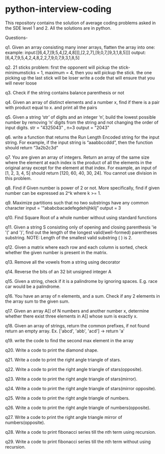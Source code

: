 # python-interview-coding
This repository contains the solution of average coding problems asked in the SDE level 1 and 2.
All the solutions are in python.

Questions- 

q1. Given an array consisting many inner arrays, flatten the array into one: example: input:[[6,4,7,[9,5,4,[2,4,8]]],[2,2,7],[9,0,7,[9,3,1,8,5]]] 
output: [6,4,7,9,5,4,2,4,8,2,2,7,9,0,7,9,3,1,8,5]

q2. 21 sticks problem: first the opponent will pickup the stick- minimumsticks = 1, maximum = 4, then you will pickup the stick.
the one picking up the last stick will be loser
write a code that will ensure that you will never loose

q3. Check if the string contains balance parenthesis or not

q4. Given an array of distinct elements and a number x, find if there is a pair with product equal to x.
and print all the pairs

q5. Given a string ‘str’ of digits and an integer ‘n’,
build the lowest possible number by removing ‘n’ digits from the string and not changing the order of input digits.
str = "4325043" , n=3
output = "2043"

q6. write a function that returns the Run Length Encoded string for the input string.
For example, if the input string is “aaabbccddd”, then the function should return “3a2b2c3d”

q7. You are given an array of integers. Return an array of the same size where the element at each index 
is the product of all the elements in the original array except for the element at that index. 
For example, an input of [1, 2, 3, 4, 5] should return [120, 60, 40, 30, 24]. You cannot use division in this problem.

q8. Find if Given number is power of 2 or not. More specifically, find if given number can be expressed as 2^k where k >= 1.

q9. Maximize partitions such that no two substrings have any common character input = '“ababcbacadefegdehijhklij” output = 3

q10. Find Square Root of a whole number without using standard functions

q11. Given a string S consisting only of opening and closing parenthesis 'ie '(' and ')', 
find out the length of the longest valid(well-formed) parentheses substring.
NOTE: Length of the smallest valid substring ( ) is 2.

q12. Given a matrix where each row and each column is sorted, check whether the given number is present in the matrix.

q13. Remove all the vowels from a string using decorator 

q14. Reverse the bits of an 32 bit unsigned integer A

q15. Given a string, check if it is a palindrome by ignoring spaces. E.g. race car would be a palindrome.

q16. You have an array of n elements, and a sum. Check if any 2 elements in the array sum to the given sum.

q17. Given an array A[] of N numbers and another number x,
determine whether there exist three elements in A[] whose sum is exactly x.

q18. Given an array of strings, return the common prefixes, 
if not found return an empty array. Ex. ['abcd', 'abb', 'acd'] -> return 'a'

q19. write the code to find the second max element in the array

q20. Write a code to print the diamond shape.

q21. Write a code to print the right angle triangle of stars.

q22. Write a code to print the right angle triangle of stars(opposite).

q23. Write a code to print the right angle triangle of stars(mirror).

q24. Write a code to print the right angle triangle of stars(mirror opposite).

q25. Write a code to print the right angle triangle of numbers.

q26. Write a code to print the right angle triangle of numbers(opposite).

q27. Write a code to print the right angle triangle mirror of numbers(opposite).

q28. Write a code to print fibonacci series till the nth term using recursion.

q29. Write a code to print fibonacci series till the nth term without using recursion.